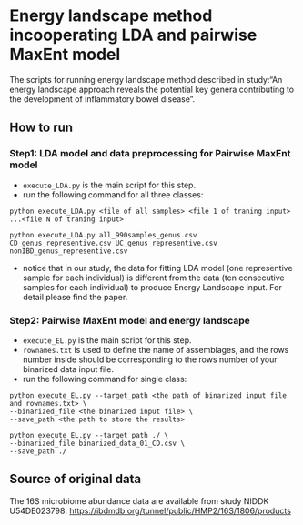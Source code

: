 # Energy landscape method incooperating LDA and pairwise MaxEnt model
The scripts for running energy landscape method described in study:“An energy landscape approach reveals the potential key genera contributing to the development of inflammatory bowel disease”.

## How to run

### Step1: LDA model and data preprocessing for Pairwise MaxEnt model
- ```execute_LDA.py``` is the main script for this step.  
- run the following command for all three classes:
```shell
python execute_LDA.py <file of all samples> <file 1 of traning input> ...<file N of traning input>
``` 
```shell
python execute_LDA.py all_990samples_genus.csv CD_genus_representive.csv UC_genus_representive.csv nonIBD_genus_representive.csv
```  
- notice that in our study, the data for fitting LDA model (one representive sample for each individual) is different from the data (ten consecutive samples for each individual) to produce Energy Landscape input. For detail please find the paper.

### Step2: Pairwise MaxEnt model and energy landscape
- ```execute_EL.py``` is the main script for this step. 
- ```rownames.txt``` is used to define the name of assemblages, and the rows number inside should be corresponding to the rows number of your binarized data input file.
- run the following command for single class:

```shell
python execute_EL.py --target_path <the path of binarized input file and rownames.txt> \ 
--binarized_file <the binarized input file> \
--save_path <the path to store the results>
```
```shell
python execute_EL.py --target_path ./ \ 
--binarized_file binarized_data_01_CD.csv \
--save_path ./
```  
## Source of original data
The 16S microbiome abundance data are available from study NIDDK U54DE023798: https://ibdmdb.org/tunnel/public/HMP2/16S/1806/products


